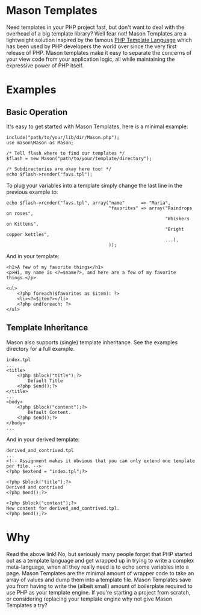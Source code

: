 Mason Templates
===============

Need templates in your PHP project fast, but don't want to deal with
the overhead of a big template library?  Well fear not!  Mason
Templates are a lightweight solution inspired by the famous [PHP
Template Language](http://phptemplatinglanguage.com/) which has been
used by PHP developers the world over since the very first release of
PHP.  Mason templates make it easy to separate the concerns of your
view code from your application logic, all while maintaining the
expressive power of PHP itself.

Examples
========

Basic Operation
---------------

It's easy to get started with Mason Templates, here is a minimal
example:

    include("path/to/your/lib/dir/Mason.php");
    use mason\Mason as Mason;

    /* Tell flash where to find our templates */
    $flash = new Mason("path/to/your/template/directory");

    /* Subdirectories are okay here too! */
    echo $flash->render("favs.tpl");

To plug your variables into a template simply change the last line in
the previous example to:

    echo $flash->render("favs.tpl", array("name"      => "Maria",
                                          "favorites" => array("Raindrops on roses",
                                                               "Whiskers on Kittens",
                                                               "Bright copper kettles",
                                                               ...),
                                          ));

And in your template:

    <h1>A few of my favorite things</h1>
    <p>Hi, my name is <?=$name?>, and here are a few of my favorite things.</p>
    
    <ul>
        <?php foreach($favorites as $item): ?>
        <li><?=$item?></li>
        <?php endforeach; ?>
    </ul>

Template Inheritance
--------------------

Mason also supports (single) template inheritance.  See the examples
directory for a full example.

    index.tpl
    ...
    <title>
        <?php $block("title");?>
            Default Title
        <?php $end();?>
    </title>
    ...
    <body>
        <?php $block("content");?>
            Default Content.
        <?php $end();?>
    </body>
    ...

And in your derived template:

    derived_and_contrived.tpl
    ...
    <!-- Assignment makes it obvious that you can only extend one template per file. -->
    <?php $extend = "index.tpl";?>
    
    <?php $block("title");?>
    Derived and contrived
    <?php $end();?>

    <?php $block("content");?>
    New content for derived_and_contrived.tpl.
    <?php $end();?>

Why
===

Read the above link!  No, but seriously many people forget that PHP
started out as a template language and get wrapped up in trying to
write a complex meta-language, when all they really need is to echo
some variables into a page.  Mason Templates are the minimal amount of
wrapper code to take an array of values and dump them into a template
file.  Mason Templates save you from having to write the (albeit
small) amount of boilerplate required to use PHP as your template
engine.  If you're starting a project from scratch, or considering
replacing your template engine why not give Mason Templates a try?
